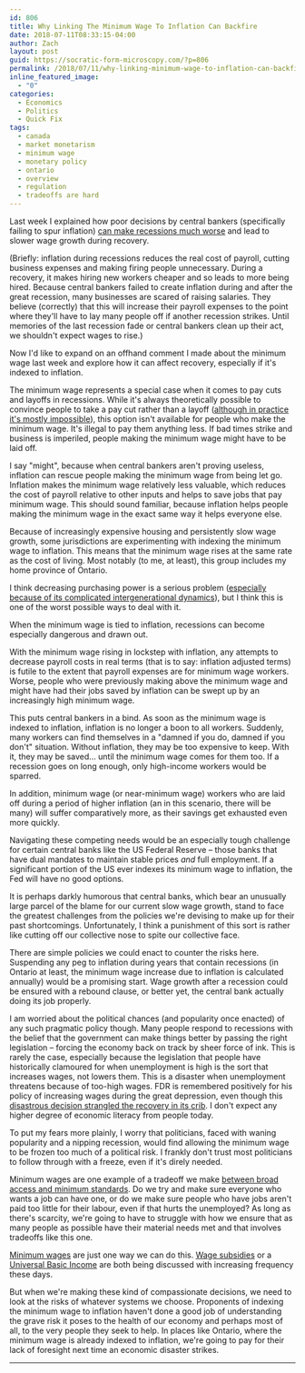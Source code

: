 ```yaml
---
id: 806
title: Why Linking The Minimum Wage To Inflation Can Backfire
date: 2018-07-11T08:33:15-04:00
author: Zach
layout: post
guid: https://socratic-form-microscopy.com/?p=806
permalink: /2018/07/11/why-linking-minimum-wage-to-inflation-can-backfire/
inline_featured_image:
  - "0"
categories:
  - Economics
  - Politics
  - Quick Fix
tags:
  - canada
  - market monetarism
  - minimum wage
  - monetary policy
  - ontario
  - overview
  - regulation
  - tradeoffs are hard
---
```


Last week I explained how poor decisions by central bankers (specifically failing to spur inflation) <a href="{{ site.baseurl }}/2018/07/01/you-might-want-to-blame-central-banks-for-poor-wage-growth/">can make recessions much worse</a> and lead to slower wage growth during recovery.

(Briefly: inflation during recessions reduces the real cost of payroll, cutting business expenses and making firing people unnecessary. During a recovery, it makes hiring new workers cheaper and so leads to more being hired. Because central bankers failed to create inflation during and after the great recession, many businesses are scared of raising salaries. They believe (correctly) that this will increase their payroll expenses to the point where they'll have to lay many people off if another recession strikes. Until memories of the last recession fade or central bankers clean up their act, we shouldn't expect wages to rise.)

Now I'd like to expand on an offhand comment I made about the minimum wage last week and explore how it can affect recovery, especially if it's indexed to inflation.

The minimum wage represents a special case when it comes to pay cuts and layoffs in recessions. While it's always theoretically possible to convince people to take a pay cut rather than a layoff (<a href="https://www.richmondfed.org/~/media/richmondfedorg/publications/research/econ_focus/2013/q1/pdf/jargon_alert.pdf">although in practice it's mostly impossible</a>), this option isn't available for people who make the minimum wage. It's illegal to pay them anything less. If bad times strike and business is imperiled, people making the minimum wage might have to be laid off.

I say "might", because when central bankers aren't proving useless, inflation can rescue people making the minimum wage from being let go. Inflation makes the minimum wage relatively less valuable, which reduces the cost of payroll relative to other inputs and helps to save jobs that pay minimum wage. This should sound familiar, because inflation helps people making the minimum wage in the exact same way it helps everyone else.

Because of increasingly expensive housing and persistently slow wage growth, some jurisdictions are experimenting with indexing the minimum wage to inflation. This means that the minimum wage rises at the same rate as the cost of living. Most notably (to me, at least), this group includes my home province of Ontario.

I think decreasing purchasing power is a serious problem (<a href="{{ site.baseurl }}/2017/06/03/whose-minimum-wage/">especially because of its complicated intergenerational dynamics</a>), but I think this is one of the worst possible ways to deal with it.

When the minimum wage is tied to inflation, recessions can become especially dangerous and drawn out.

With the minimum wage rising in lockstep with inflation, any attempts to decrease payroll costs in real terms (that is to say: inflation adjusted terms) is futile to the extent that payroll expenses are for minimum wage workers. Worse, people who were previously making above the minimum wage and might have had their jobs saved by inflation can be swept up by an increasingly high minimum wage.

This puts central bankers in a bind. As soon as the minimum wage is indexed to inflation, inflation is no longer a boon to all workers. Suddenly, many workers can find themselves in a "damned if you do, damned if you don't" situation. Without inflation, they may be too expensive to keep. With it, they may be saved… until the minimum wage comes for them too. If a recession goes on long enough, only high-income workers would be sparred.

In addition, minimum wage (or near-minimum wage) workers who are laid off during a period of higher inflation (an in this scenario, there will be many) will suffer comparatively more, as their savings get exhausted even more quickly.

Navigating these competing needs would be an especially tough challenge for certain central banks like the US Federal Reserve – those banks that have dual mandates to maintain stable prices <em>and</em> full employment. If a significant portion of the US ever indexes its minimum wage to inflation, the Fed will have no good options.

It is perhaps darkly humorous that central banks, which bear an unusually large parcel of the blame for our current slow wage growth, stand to face the greatest challenges from the policies we're devising to make up for their past shortcomings. Unfortunately, I think a punishment of this sort is rather like cutting off our collective nose to spite our collective face.

There are simple policies we could enact to counter the risks here. Suspending any peg to inflation during years that contain recessions (in Ontario at least, the minimum wage increase due to inflation is calculated annually) would be a promising start. Wage growth after a recession could be ensured with a rebound clause, or better yet, the central bank actually doing its job properly.

I am worried about the political chances (and popularity once enacted) of any such pragmatic policy though. Many people respond to recessions with the belief that the government can make things better by passing the right legislation – forcing the economy back on track by sheer force of ink. This is rarely the case, especially because the legislation that people have historically clamoured for when unemployment is high is the sort that increases wages, not lowers them. This is a disaster when unemployment threatens because of too-high wages. FDR is remembered positively for his policy of increasing wages during the great depression, even though this <a href="https://marketmonetarist.com/2013/06/02/scott-sumner-its-complicated-the-great-depression-in-the-us/">disastrous decision strangled the recovery in its crib</a>. I don't expect any higher degree of economic literacy from people today.

To put my fears more plainly, I worry that politicians, faced with waning popularity and a nipping recession, would find allowing the minimum wage to be frozen too much of a political risk. I frankly don't trust most politicians to follow through with a freeze, even if it's direly needed.

Minimum wages are one example of a tradeoff we make <a href="{{ site.baseurl }}/2017/07/19/minimum-standards-or-broad-access/">between broad access and minimum standards</a>. Do we try and make sure everyone who wants a job can have one, or do we make sure people who have jobs aren't paid too little for their labour, even if that hurts the unemployed? As long as there's scarcity, we're going to have to struggle with how we ensure that as many people as possible have their material needs met and that involves tradeoffs like this one.

<a href="{{ site.baseurl }}/2018/02/09/cities-are-weird-and-minimum-wages-can-help/">Minimum wages</a> are just one way we can do this. <a href="{{ site.baseurl }}/2017/08/27/why-dont-we-subsidize-higher-wages-or-public-policy-is-expensive/">Wage subsidies</a> or a <a href="http://slatestarcodex.com/2018/05/16/basic-income-not-basic-jobs-against-hijacking-utopia/">Universal Basic Income</a> are both being discussed with increasing frequency these days.

But when we're making these kind of compassionate decisions, we need to look at the risks of whatever systems we choose. Proponents of indexing the minimum wage to inflation haven't done a good job of understanding the grave risk it poses to the health of our economy and perhaps most of all, to the very people they seek to help. In places like Ontario, where the minimum wage is already indexed to inflation, we're going to pay for their lack of foresight next time an economic disaster strikes.

<hr class="post-end" />
